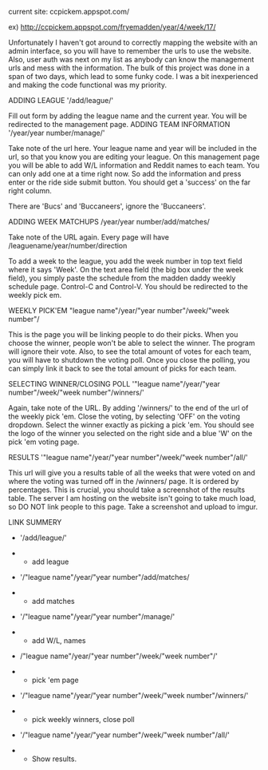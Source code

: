 current site: ccpickem.appspot.com/


ex) http://ccpickem.appspot.com/fryemadden/year/4/week/17/

Unfortunately I haven't got around to correctly mapping the website with an admin interface, so you will have to remember the urls to use the website. Also, user auth was next on my list as anybody can know the management urls and mess with the information.
The bulk of this project was done in a span of two days, which lead to some funky code. I was a bit inexperienced and making the code functional was my priority.  


ADDING LEAGUE
'/add/league/' 



Fill out form by adding the league name and the current year. You will be redirected to the management page. 
ADDING TEAM INFORMATION
'<league name>/year/year number/manage/' 

Take note of the url here. Your league name and year will be included in the url, so that you know you are editing your league. On this management page you will be able to add W/L information and Reddit names to each team. You can only add one at a time right now. So add the information and press enter or the ride side submit button. You should get a 'success' on the far right column.

There are 'Bucs' and 'Buccaneers', ignore the 'Buccaneers'. 

ADDING WEEK MATCHUPS
<league name>/year/year number/add/matches/ 

Take note of the URL again. Every page will have /leaguename/year/number/direction

To add a week to the league, you add the week number in top text field where it says 'Week'.
On the text area field (the big box under the week field),  you simply paste the schedule from the madden daddy weekly schedule page. 
Control-C and Control-V. You should be redirected to the weekly pick em. 

WEEKLY PICK'EM
"league name"/year/"year number"/week/"week number"/

This is the page you will be linking people to do their picks. When you choose the winner, people won't be able to select the winner. The program will ignore their vote. Also, to see the total amount of votes for each team, you will have to shutdown the voting poll. Once you close the polling, you can simply link it back to see the total amount of picks for each team. 


SELECTING WINNER/CLOSING POLL
'"league name"/year/"year number"/week/"week number"/winners/'


Again, take note of the URL. By adding '/winners/' to the end of the url of the weekly pick 'em. 
Close the voting, by selecting 'OFF' on the voting dropdown. 
Select the winner exactly as picking a pick 'em. You should see the logo of the winner you selected on the right side and a blue 'W' on the pick 'em voting page.  

RESULTS 
'"league name"/year/"year number"/week/"week number"/all/'


This url will give you a results table of all the weeks that were voted on and where the voting was turned off in the /winners/ page. It is ordered by percentages. This is crucial, you should take a screenshot of the results table. The server I am hosting on the website isn't going to take much load, so DO NOT link people to this page. Take a screenshot and upload to imgur. 

LINK SUMMERY 


   * '/add/league/'
   * 
      * add  league
   * '/"league name"/year/"year number"/add/matches/  
   * 
      * add matches
   * '/"league name"/year/"year number"/manage/' 
   * 
      * add W/L, names
   * /"league name"/year/"year number"/week/"week number"/' 

   * 
      * pick 'em page
   * '/"league name"/year/"year number"/week/"week number"/winners/'

   * 
      * pick weekly winners, close poll
   * '/"league name"/year/"year number"/week/"week number"/all/'

   * 
      * Show results. 


